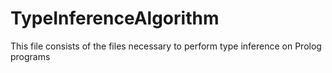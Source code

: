 # TypeInferenceAlgorithm
This file consists of the files necessary to perform type inference on Prolog programs
